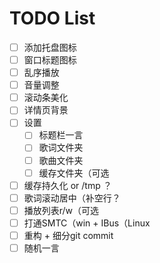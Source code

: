 # TODO List

- [ ] 添加托盘图标
- [ ] 窗口标题图标
- [ ] 乱序播放
- [ ] 音量调整
- [ ] 滚动条美化
- [ ] 详情页背景
- [ ] 设置
  - [ ] 标题栏一言
  - [ ] 歌词文件夹
  - [ ] 歌曲文件夹
  - [ ] 缓存文件夹（可选
- [ ] 缓存持久化 or /tmp ？
- [ ] 歌词滚动居中（补空行？
- [ ] 播放列表r/w（可选
- [ ] 打通SMTC（win + IBus（Linux
- [ ] 重构 + 细分git commit
- [ ] 随机一言
